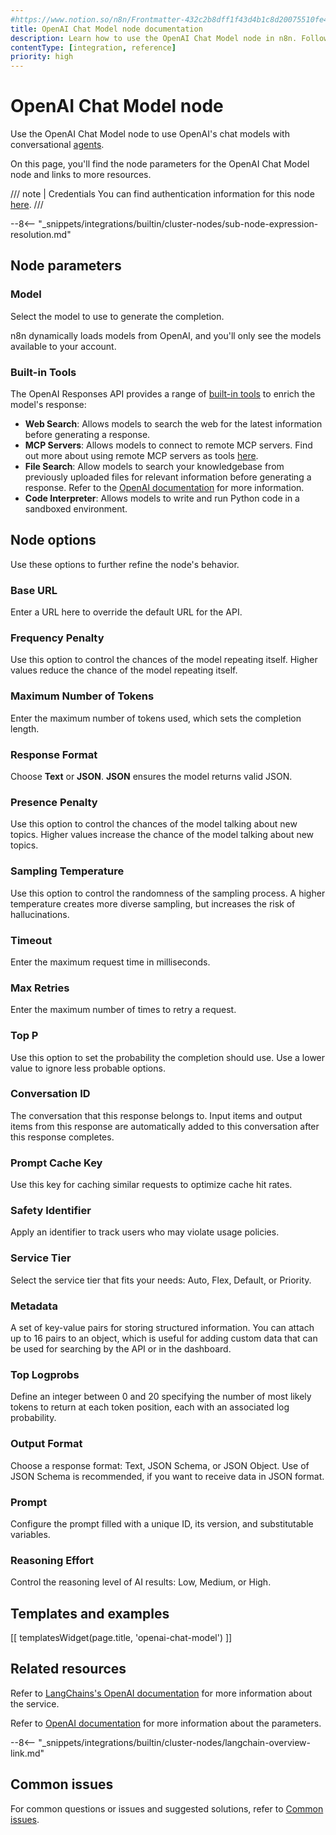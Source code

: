 ```yaml
---
#https://www.notion.so/n8n/Frontmatter-432c2b8dff1f43d4b1c8d20075510fe4
title: OpenAI Chat Model node documentation
description: Learn how to use the OpenAI Chat Model node in n8n. Follow technical documentation to integrate OpenAI Chat Model node into your workflows.
contentType: [integration, reference]
priority: high
---
```


# OpenAI Chat Model node

Use the OpenAI Chat Model node to use OpenAI's chat models with conversational [agents](/glossary.md#ai-agent).

On this page, you'll find the node parameters for the OpenAI Chat Model node and links to more resources.

/// note | Credentials
You can find authentication information for this node [here](/integrations/builtin/credentials/openai.md).
///

--8<-- "_snippets/integrations/builtin/cluster-nodes/sub-node-expression-resolution.md"

## Node parameters

### Model

Select the model to use to generate the completion.

n8n dynamically loads models from OpenAI, and you'll only see the models available to your account.

### Built-in Tools
The OpenAI Responses API provides a range of [built-in tools](https://platform.openai.com/docs/guides/tools) to enrich the model's response:

- **Web Search**: Allows models to search the web for the latest information before generating a response.
- **MCP Servers**: Allows models to connect to remote MCP servers. Find out more about using remote MCP servers as tools [here](https://platform.openai.com/docs/guides/tools-connectors-mcp).
- **File Search**: Allow models to search your knowledgebase from previously uploaded files for relevant information before generating a response. Refer to the [OpenAI documentation](https://platform.openai.com/docs/guides/tools-file-search) for more information.
- **Code Interpreter**: Allows models to write and run Python code in a sandboxed environment.

## Node options

Use these options to further refine the node's behavior.

### Base URL

Enter a URL here to override the default URL for the API.

### Frequency Penalty

Use this option to control the chances of the model repeating itself. Higher values reduce the chance of the model repeating itself.

### Maximum Number of Tokens

Enter the maximum number of tokens used, which sets the completion length.

### Response Format

Choose **Text** or **JSON**. **JSON** ensures the model returns valid JSON.

### Presence Penalty

Use this option to control the chances of the model talking about new topics. Higher values increase the chance of the model talking about new topics.

### Sampling Temperature

Use this option to control the randomness of the sampling process. A higher temperature creates more diverse sampling, but increases the risk of hallucinations.

### Timeout

Enter the maximum request time in milliseconds.

### Max Retries

Enter the maximum number of times to retry a request.

### Top P

Use this option to set the probability the completion should use. Use a lower value to ignore less probable options. 

### Conversation ID
The conversation that this response belongs to. Input items and output items from this response are automatically added to this conversation after this response completes.

###  Prompt Cache Key
Use this key for caching similar requests to optimize cache hit rates.

### Safety Identifier
Apply an identifier to track users who may violate usage policies.

### Service Tier
Select the service tier that fits your needs: Auto, Flex, Default, or Priority.

### Metadata
A set of key-value pairs for storing structured information. You can attach up to 16 pairs to an object, which is useful for adding custom data that can be used for searching by the API or in the dashboard.

### Top Logprobs
Define an integer between 0 and 20 specifying the number of most likely tokens to return at each token position, each with an associated log probability.

### Output Format
Choose a response format: Text, JSON Schema, or JSON Object. Use of JSON Schema is recommended, if you want to receive data in JSON format.

### Prompt
Configure the prompt filled with a unique ID, its version, and substitutable variables.

### Reasoning Effort
Control the reasoning level of AI results: Low, Medium, or High.

## Templates and examples

<!-- see https://www.notion.so/n8n/Pull-in-templates-for-the-integrations-pages-37c716837b804d30a33b47475f6e3780 -->
[[ templatesWidget(page.title, 'openai-chat-model') ]]

## Related resources

Refer to [LangChains's OpenAI documentation](https://js.langchain.com/docs/integrations/chat/openai/) for more information about the service.

Refer to [OpenAI documentation](https://platform.openai.com/docs/api-reference/responses/create) for more information about the parameters.

--8<-- "_snippets/integrations/builtin/cluster-nodes/langchain-overview-link.md"

## Common issues

For common questions or issues and suggested solutions, refer to [Common issues](/integrations/builtin/cluster-nodes/sub-nodes/n8n-nodes-langchain.lmchatopenai/common-issues.md).


